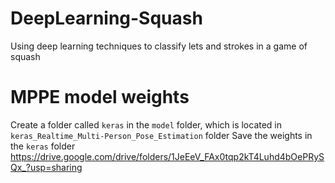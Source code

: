 # DeepLearning-Squash
Using deep learning techniques to classify lets and strokes in a game of squash

# MPPE model weights
Create a folder called `keras` in the `model` folder, which is located in `keras_Realtime_Multi-Person_Pose_Estimation` folder
Save the weights in the `keras` folder
https://drive.google.com/drive/folders/1JeEeV_FAx0tqp2kT4Luhd4bOePRySQx_?usp=sharing
